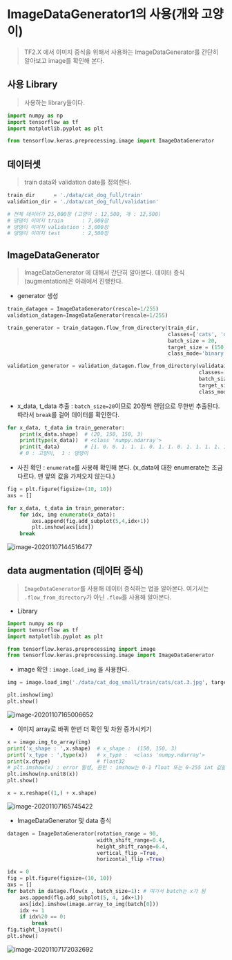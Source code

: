 # ImageDataGenerator1의 사용(개와 고양이)

> TF2.X 에서 이미지 증식을 위해서 사용하는 ImageDataGenerator를 간단히 알아보고 image를 확인해 본다.



## 사용 Library

> 사용하는 library들이다.

```python
import numpy as np
import tensorflow as tf
import matplotlib.pyplot as plt

from tensorflow.keras.preprocessing.image import ImageDataGenerator
```



## 데이터셋

> train data와 validation date를 정의한다.

```python
train_dir      = './data/cat_dog_full/train'
validation_dir = './data/cat_dog_full/validation'

# 전체 데이터가 25,000장 (고양이 : 12,500, 개 : 12,500)
# 댕댕이 이미지 train      : 7,000장
# 댕댕이 이미지 validation : 3,000장
# 댕댕이 이미지 test       : 2,500장
```



## ImageDataGenerator

> ImageDataGenerator 에 대해서 간단히 알아본다. 데이터 증식(augmentation)은 아래에서 진행한다.

* generator 생성

```python
train_datagen = ImageDataGenerator(rescale=1/255) 
validation_datagen=ImageDataGenerator(rescale=1/255)

train_generator = train_datagen.flow_from_directory(train_dir,
                                                    classes=['cats', 'dogs'],
                                                    batch_size = 20,
                                                    target_size = (150, 150)
                                                    class_mode='binary')

validation_generator = validation_datagen.flow_from_directory(validataion_dir,
                                                              classes=['cats', 'dogs'],
                                                              batch_size = 20,
                                                              target_size = (150, 150),
                                                              class_mode = 'binary')
```



* x_data, t_data 추출 : `batch_size=20`이므로 20장씩 랜덤으로 무한번 추출된다. 따라서 `break`를 걸어 데이터를 확인한다.

```python
for x_data, t_data in train_generator:
    print(x_data.shape)  # (20, 150, 150, 3)
    print(type(x_data))  # <class 'numpy.ndarray'>
    print(t_data)        # [1. 0. 0. 1. 1. 1. 0. 1. 1. 0. 1. 1. 1. 1. 1. 0. 1. 1. 0. 0.]
    # 0 : 고양이,  1 : 댕댕이
```



* 사진 확인  : `enumerate`를 사용해 확인해 본다. (x_data에 대한 enumerate는 조금 다르다. 맨 앞의 값을 가져오지 않는다.)

```python
fig = plt.figure(figsize=(10, 10))
axs = []

for x_data, t_data in train_generator:
    for idx, img enumerate(x_data):
        axs.append(fig.add_subplot(5,4,idx+1))
        plt.imshow(axs[idx])
    break
```

![image-20201107144516477](markdown-images/image-20201107144516477.png)



## data augmentation (데이터 증식)

> `ImageDataGenerator`를 사용해 데이터 증식하는 법을 알아본다. 여기서는 `.flow_from_directory`가 아닌 `.flow`를 사용해 알아본다.

* Library

```python
import numpy as np
import tensorflow as tf
import matplotlib.pyplot as plt

from tensorflow.keras.preprocessing import image
from tensorflow.keras.preprocessing.image import ImageDataGenerator
```



* image 확인 : `image.load_img` 을 사용한다.

```python
img = image.load_img('./data/cat_dog_small/train/cats/cat.3.jpg', target_size=(150, 150)) print(type(img)) # <class 'PIL.Image.Image'>

plt.imshow(img)
plt.show()
```

![image-20201107165006652](markdown-images/image-20201107165006652.png)

* 이미지 array로 바꿔 한번 더 확인 및 차원 증가시키기 

```python
x = image.img_to_array(img)
print('x_shape : ',x.shape)  # x_shape :  (150, 150, 3)
print('x_type : ',type(x))   # x_type :  <class 'numpy.ndarray'>
print(x.dtype)               # float32
# plt.imshow(x) : error 발생, 원인 : imshow는 0-1 float 또는 0-255 int 값을 input값으로 받음
plt.imshow(np.unit8(x))
plt.show()

x = x.reshape((1,) + x.shape)
```

![image-20201107165745422](markdown-images/image-20201107165745422.png)

* ImageDataGenerator 및 data 증식

```python
datagen = ImageDataGenerator(rotation_range = 90,
                             width_shift_range=0.4,
                             height_shift_range=0.4,
                             vertical_flip =True,
                             horizontal_flip =True)

idx = 0
fig = plt.figure(figsize=(10, 10))
axs = []
for batch in datage.flow(x , batch_size=1): # 여기서 batch는 x가 됨
    axs.append(flg.add_subplot(5, 4, idx+1))
    axs[idx].imshow(image.array_to_img(batch[0]))
    idx += 1
    if idx%20 == 0:
        break
fig.tight_layout()
plt.show()
```

![image-20201107172032692](markdown-images/image-20201107172032692.png)